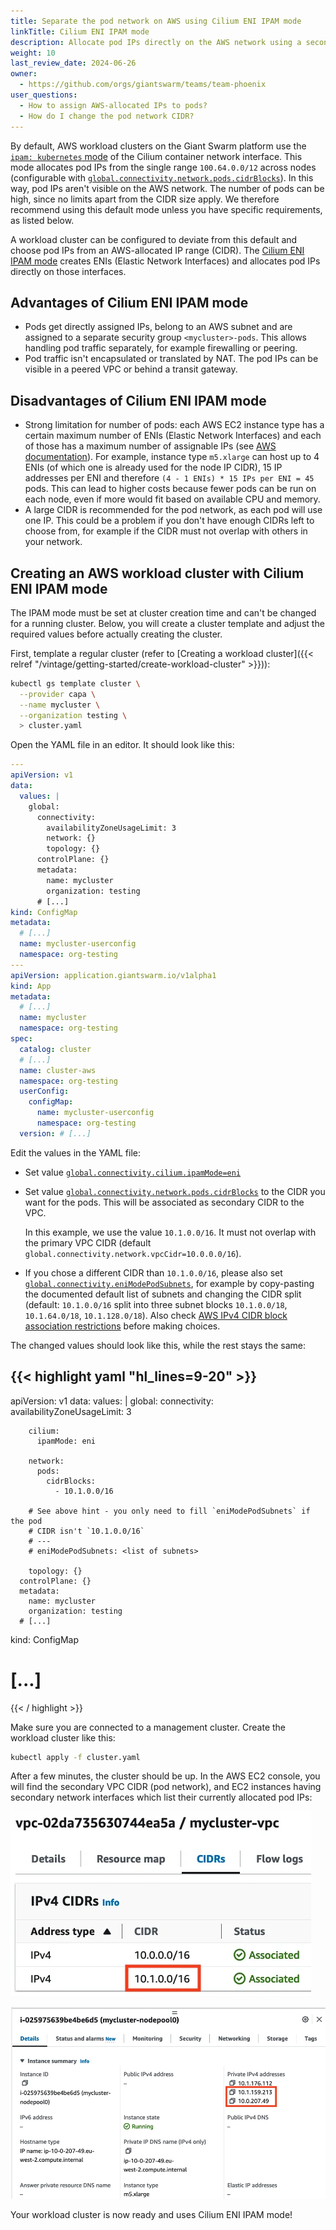 ```yaml
---
title: Separate the pod network on AWS using Cilium ENI IPAM mode
linkTitle: Cilium ENI IPAM mode
description: Allocate pod IPs directly on the AWS network using a second VPC CIDR with separate security group and subnets.
weight: 10
last_review_date: 2024-06-26
owner:
  - https://github.com/orgs/giantswarm/teams/team-phoenix
user_questions:
  - How to assign AWS-allocated IPs to pods?
  - How do I change the pod network CIDR?
---
```


By default, AWS workload clusters on the Giant Swarm platform use the [`ipam: kubernetes` mode](https://docs.cilium.io/en/latest/network/concepts/ipam/kubernetes/) of the Cilium container network interface. This mode allocates pod IPs from the single range `100.64.0.0/12` across nodes (configurable with [`global.connectivity.network.pods.cidrBlocks`](https://github.com/giantswarm/cluster-aws/tree/main/helm/cluster-aws#connectivity)). In this way, pod IPs aren't visible on the AWS network. The number of pods can be high, since no limits apart from the CIDR size apply. We therefore recommend using this default mode unless you have specific requirements, as listed below.

A workload cluster can be configured to deviate from this default and choose pod IPs from an AWS-allocated IP range (CIDR). The [Cilium ENI IPAM mode](https://docs.cilium.io/en/latest/network/concepts/ipam/eni/) creates ENIs (Elastic Network Interfaces) and allocates pod IPs directly on those interfaces.

## Advantages of Cilium ENI IPAM mode

- Pods get directly assigned IPs, belong to an AWS subnet and are assigned to a separate security group `<mycluster>-pods`. This allows handling pod traffic separately, for example firewalling or peering.
- Pod traffic isn't encapsulated or translated by NAT. The pod IPs can be visible in a peered VPC or behind a transit gateway.

## Disadvantages of Cilium ENI IPAM mode

- Strong limitation for number of pods: each AWS EC2 instance type has a certain maximum number of ENIs (Elastic Network Interfaces) and each of those has a maximum number of assignable IPs (see [AWS documentation](https://docs.aws.amazon.com/AWSEC2/latest/UserGuide/using-eni.html#AvailableIpPerENI)). For example, instance type `m5.xlarge` can host up to 4 ENIs (of which one is already used for the node IP CIDR), 15 IP addresses per ENI and therefore `(4 - 1 ENIs) * 15 IPs per ENI = 45` pods. This can lead to higher costs because fewer pods can be run on each node, even if more would fit based on available CPU and memory.
- A large CIDR is recommended for the pod network, as each pod will use one IP. This could be a problem if you don't have enough CIDRs left to choose from, for example if the CIDR must not overlap with others in your network.

## Creating an AWS workload cluster with Cilium ENI IPAM mode

The IPAM mode must be set at cluster creation time and can't be changed for a running cluster. Below, you will create a cluster template and adjust the required values before actually creating the cluster.

First, template a regular cluster (refer to [Creating a workload cluster]({{< relref "/vintage/getting-started/create-workload-cluster" >}})):

```sh
kubectl gs template cluster \
  --provider capa \
  --name mycluster \
  --organization testing \
  > cluster.yaml
```

Open the YAML file in an editor. It should look like this:

```yaml
---
apiVersion: v1
data:
  values: |
    global:
      connectivity:
        availabilityZoneUsageLimit: 3
        network: {}
        topology: {}
      controlPlane: {}
      metadata:
        name: mycluster
        organization: testing
      # [...]
kind: ConfigMap
metadata:
  # [...]
  name: mycluster-userconfig
  namespace: org-testing
---
apiVersion: application.giantswarm.io/v1alpha1
kind: App
metadata:
  # [...]
  name: mycluster
  namespace: org-testing
spec:
  catalog: cluster
  # [...]
  name: cluster-aws
  namespace: org-testing
  userConfig:
    configMap:
      name: mycluster-userconfig
      namespace: org-testing
  version: # [...]
```

Edit the values in the YAML file:

- Set value [`global.connectivity.cilium.ipamMode=eni`](https://github.com/giantswarm/cluster-aws/blob/main/helm/cluster-aws/README.md#connectivity)
- Set value [`global.connectivity.network.pods.cidrBlocks`](https://github.com/giantswarm/cluster-aws/blob/main/helm/cluster-aws/README.md#connectivity) to the CIDR you want for the pods. This will be associated as secondary CIDR to the VPC.

  In this example, we use the value `10.1.0.0/16`. It must not overlap with the primary VPC CIDR (default `global.connectivity.network.vpcCidr=10.0.0.0/16`).
- If you chose a different CIDR than `10.1.0.0/16`, please also set [`global.connectivity.eniModePodSubnets`](https://github.com/giantswarm/cluster-aws/blob/main/helm/cluster-aws/README.md#connectivity), for example by copy-pasting the documented default list of subnets and changing the CIDR split (default: `10.1.0.0/16` split into three subnet blocks `10.1.0.0/18`, `10.1.64.0/18`, `10.1.128.0/18`). Also check [AWS IPv4 CIDR block association restrictions](https://docs.aws.amazon.com/vpc/latest/userguide/vpc-cidr-blocks.html#add-cidr-block-restrictions) before making choices.

The changed values should look like this, while the rest stays the same:

<!-- markdownlint-disable MD003 MD022 MD046 -->
{{< highlight yaml "hl_lines=9-20" >}}
---
apiVersion: v1
data:
  values: |
    global:
      connectivity:
        availabilityZoneUsageLimit: 3

        cilium:
          ipamMode: eni

        network:
          pods:
            cidrBlocks:
              - 10.1.0.0/16

        # See above hint - you only need to fill `eniModePodSubnets` if the pod
        # CIDR isn't `10.1.0.0/16`
        # ---
        # eniModePodSubnets: <list of subnets>

        topology: {}
      controlPlane: {}
      metadata:
        name: mycluster
        organization: testing
      # [...]
kind: ConfigMap
# [...]
{{< / highlight >}}

Make sure you are connected to a management cluster. Create the workload cluster like this:

```sh
kubectl apply -f cluster.yaml
```

After a few minutes, the cluster should be up. In the AWS EC2 console, you will find the secondary VPC CIDR (pod network), and EC2 instances having secondary network interfaces which list their currently allocated pod IPs:

![Secondary VPC CIDR](aws-cilium-eni-mode-vpc-cidr.webp)

![EC2 instance, ENIs and assigned IPs](aws-cilium-eni-mode-instance.webp)

Your workload cluster is now ready and uses Cilium ENI IPAM mode!
